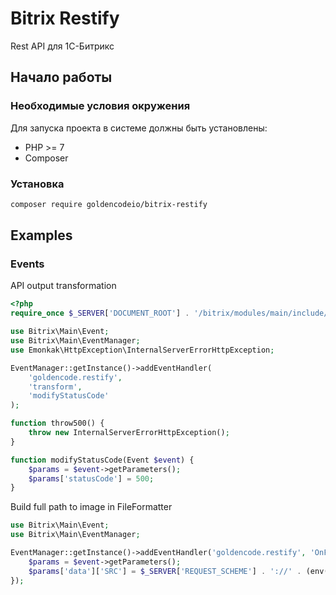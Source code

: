 # Bitrix Restify

Rest API для 1С-Битрикс

## Начало работы

### Необходимые условия окружения

Для запуска проекта в системе должны быть установлены:

- PHP >= 7
- Composer

### Установка

```bash
composer require goldencodeio/bitrix-restify
```

## Examples

### Events

API output transformation

```php
<?php
require_once $_SERVER['DOCUMENT_ROOT'] . '/bitrix/modules/main/include/prolog_before.php';

use Bitrix\Main\Event;
use Bitrix\Main\EventManager;
use Emonkak\HttpException\InternalServerErrorHttpException;

EventManager::getInstance()->addEventHandler(
	'goldencode.restify',
	'transform',
	'modifyStatusCode'
);

function throw500() {
	throw new InternalServerErrorHttpException();
}

function modifyStatusCode(Event $event) {
	$params = $event->getParameters();
	$params['statusCode'] = 500;
}
```

Build full path to image in FileFormatter

```php
use Bitrix\Main\Event;
use Bitrix\Main\EventManager;

EventManager::getInstance()->addEventHandler('goldencode.restify', 'OnFileFormatter', function(Event $event) {
	$params = $event->getParameters();
	$params['data']['SRC'] = $_SERVER['REQUEST_SCHEME'] . '://' . (env('DOMAIN') ?: $_SERVER['HTTP_HOST']) . $params['data']['SRC'];
});
```
